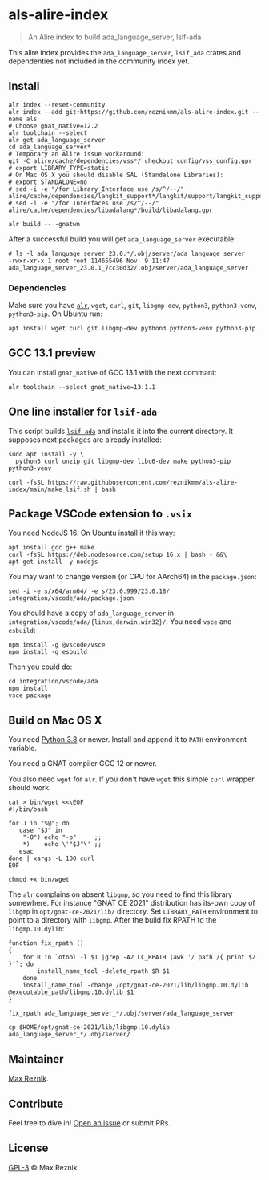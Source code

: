 # als-alire-index

> An Alire index to build ada_language_server, lsif-ada

This alire index provides the `ada_language_server`,
`lsif_ada` crates
and dependenties not included in the community index yet.

## Install

```
alr index --reset-community
alr index --add git+https://github.com/reznikmm/als-alire-index.git --name als
# Choose gnat_native=12.2
alr toolchain --select
alr get ada_language_server
cd ada_language_server*
# Temporary an Alire issue workaround:
git -C alire/cache/dependencies/vss*/ checkout config/vss_config.gpr
# export LIBRARY_TYPE=static
# On Mac OS X you should disable SAL (Standalone Libraries):
# export STANDALONE=no
# sed -i -e "/for Library_Interface use /s/^/--/" alire/cache/dependencies/langkit_support*/langkit/support/langkit_support.gpr
# sed -i -e "/for Interfaces use /s/^/--/" alire/cache/dependencies/libadalang*/build/libadalang.gpr

alr build -- -gnatwn
```

After a successful build you will get `ada_language_server` executable:

```
# ls -l ada_language_server_23.0.*/.obj/server/ada_language_server 
-rwxr-xr-x 1 root root 114655496 Nov  9 11:47 ada_language_server_23.0.1_7cc30d32/.obj/server/ada_language_server
```

### Dependencies

Make sure you have [`alr`](https://alire.ada.dev/), `wget`, `curl`, `git`, `libgmp-dev`, `python3`, `python3-venv`, `python3-pip`. On Ubuntu run:

```
apt install wget curl git libgmp-dev python3 python3-venv python3-pip
```

## GCC 13.1 preview

You can install `gnat_native` of GCC 13.1 with the next commant:

    alr toolchain --select gnat_native=13.1.1

## One line installer for `lsif-ada`

This script builds [`lsif-ada`](https://github.com/AdaCore/lsif-ada) 
and installs it into the current directory.
It supposes next packages are already installed:

    sudo apt install -y \
      python3 curl unzip git libgmp-dev libc6-dev make python3-pip python3-venv

    curl -fsSL https://raw.githubusercontent.com/reznikmm/als-alire-index/main/make_lsif.sh | bash

## Package VSCode extension to `.vsix`

You need NodeJS 16. On Ubuntu install it this way:
```
apt install gcc g++ make
curl -fsSL https://deb.nodesource.com/setup_16.x | bash - &&\
apt-get install -y nodejs
```

You may want to change version (or CPU for AArch64) in the `package.json`:

    sed -i -e s/x64/arm64/ -e s/23.0.999/23.0.18/ integration/vscode/ada/package.json

You should have a copy of `ada_language_server` in `integration/vscode/ada/{linux,darwin,win32}/`.
You need `vsce` and `esbuild`:
```
npm install -g @vscode/vsce
npm install -g esbuild
```

Then you could do:
```
cd integration/vscode/ada
npm install
vsce package
```

## Build on Mac OS X

You need [Python 3.8](https://www.python.org/downloads/macos/) or newer. Install and append it to `PATH` environment variable.

You need a GNAT compiler GCC 12 or newer.

You also need `wget` for `alr`. If you don't have `wget` this simple `curl` wrapper should work:
```
cat > bin/wget <<\EOF
#!/bin/bash

for J in "$@"; do
   case "$J" in
    "-O") echo "-o"     ;;
    *)    echo \'"$J"\' ;;
   esac
done | xargs -L 100 curl
EOF

chmod +x bin/wget
```

The `alr` complains on absent `libgmp`, so you need to find this library somewhere. For instance "GNAT CE 2021" distribution has its-own copy of `libgmp` in `opt/gnat-ce-2021/lib/` directory. Set `LIBRARY_PATH` environment to point to a directory with `libgmp`.
 After the build fix RPATH to the `libgmp.10.dylib`:

```
function fix_rpath ()
{
    for R in `otool -l $1 |grep -A2 LC_RPATH |awk '/ path /{ print $2 }'`; do
        install_name_tool -delete_rpath $R $1
    done
    install_name_tool -change /opt/gnat-ce-2021/lib/libgmp.10.dylib @executable_path/libgmp.10.dylib $1
}

fix_rpath ada_language_server_*/.obj/server/ada_language_server

cp $HOME/opt/gnat-ce-2021/lib/libgmp.10.dylib ada_language_server_*/.obj/server/
```

## Maintainer

[Max Reznik](https://github.com/reznikmm).

## Contribute

Feel free to dive in!
[Open an issue](https://github.com/reznikmm/als-alire-index/issues/new)
or submit PRs.

## License

[GPL-3](LICENSE) © Max Reznik

